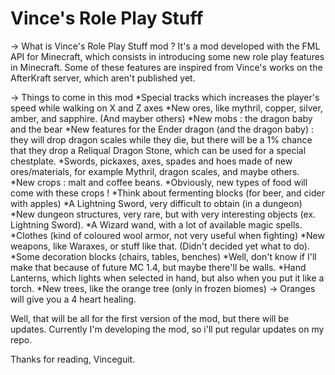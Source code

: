 Vince's Role Play Stuff
=======================

-> What is Vince's Role Play Stuff mod ?
   It's a mod developed with the FML API for Minecraft, which consists in introducing some new role play features
   in Minecraft. Some of these features are inspired from Vince's works on the AfterKraft server, which aren't
   published yet.
   
-> Things to come in this mod
   *Special tracks which increases the player's speed while walking on X and Z axes
   *New ores, like mythril, copper, silver, amber, and sapphire. (And mayber others)
   *New mobs : the dragon baby and the bear
   *New features for the Ender dragon (and the dragon baby) : they will drop dragon scales while they die, but
   there will be a 1% chance that they drop a Reliqual Dragon Stone, which can be used for a special chestplate.
   *Swords, pickaxes, axes, spades and hoes made of new ores/materials, for example Mythril, dragon scales, and
   maybe others.
   *New crops : malt and coffee beans.
   *Obviously, new types of food will come with these crops !
   *Think about fermenting blocks (for beer, and cider with apples)
   *A Lightning Sword, very difficult to obtain (in a dungeon)
   *New dungeon structures, very rare, but with very interesting objects (ex. Lightning Sword).
   *A Wizard wand, with a lot of available magic spells.
   *Clothes (kind of coloured wool armor, not very useful when fighting)
   *New weapons, like Waraxes, or stuff like that. (Didn't decided yet what to do).
   *Some decoration blocks (chairs, tables, benches)
   *Well, don't know if I'll make that because of future MC 1.4, but maybe there'll be walls.
   *Hand Lanterns, which lights when selected in hand, but also when you put it like a torch.
   *New trees, like the orange tree (only in frozen biomes) -> Oranges will give you a 4 heart healing.
   
   Well, that will be all for the first version of the mod, but there will be updates.
   Currently I'm developing the mod, so i'll put regular updates on my repo.
   
   Thanks for reading, 
   Vinceguit.
   